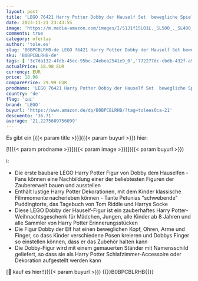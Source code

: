```yaml
---
layout: post
title: 'LEGO 76421 Harry Potter Dobby der Hauself Set  bewegliche Spielzeug-Figur  Schlafzimmer Accessoire & Deko  Charakter-Sammlung  Geschenk zu Weihnachten für Mädchen  Jungen und alle Fans ab 8 Jahren'
date: 2023-11-21 23:43:55
image: 'https://m.media-amazon.com/images/I/51J1f15LO1L._SL500_._SL400_.jpg'
comments: true
category: ofertas
author: 'tole.es'
slug: 'B0BPCBLRHB-de LEGO 76421 Harry Potter Dobby der Hauself Set bewegliche...'
sku: 'B0BPCBLRHB-de'
tags: [ '3c7da132-4fdb-45ec-95bc-24ebea2541e9_0','772277dc-cbdb-432f-a915-25a321e9ed8c_0','772277dc-cbdb-432f-a915-25a321e9ed8c_3901','772277dc-cbdb-432f-a915-25a321e9ed8c_4401','Arborist Merchandising Root','Bauspielzeug & Konstruktionsspielzeug','Bauspielzeugsets','Bereit für den Schulanfang','Best Selling','Custom Stores','LEGO','Lernaktivitäten und MINT','Selektion1','Self Service','Special Features Stores','Spiele, Spielzeug und Sammlerstücke für große Kinder','Spielzeug','Stores','Xmas23 Most wanted Toys','e26659c6-d1cd-45cb-800b-2f9b432b8572_0','e26659c6-d1cd-45cb-800b-2f9b432b8572_5901','lego','​Bücher','🇩🇪', ]
actualPrice: 18.98 EUR
currency: EUR
price: 18.98
comparePrice: 29.99 EUR
prodname: 'LEGO 76421 Harry Potter Dobby der Hauself Set  bewegliche Spielzeug-Figur  Schlafzimmer Accessoire & Deko  Charakter-Sammlung  Geschenk zu Weihnachten für Mädchen  Jungen und alle Fans ab 8 Jahren'
country: 'de'
flag: '🇩🇪'
brand: 'LEGO'
buyurl: 'https://www.amazon.de/dp/B0BPCBLRHB/?tag=tolees0ca-21'
descuento: '36.71'
average: '21.2275609756099'
---
```


Es gibt ein [{{< param title >}}]({{< param buyurl >}}) hier:

[![{{< param prodname >}}]({{< param image >}})]({{< param buyurl >}})

ℹ️:

- Die erste baubare LEGO Harry Potter Figur von Dobby dem Hauselfen - Fans können eine Nachbildung einer der beliebtesten Figuren der Zaubererwelt bauen und ausstellen
- Enthält lustige Harry Potter Dekorationen, mit dem Kinder klassische Filmmomente nacherleben können - Tante Petunias "schwebende" Puddingtorte, das Tagebuch von Tom Riddle und Harrys Socke
- Diese LEGO Dobby der Hauself-Figur ist ein zauberhaftes Harry Potter-Weihnachtsgeschenk für Mädchen, Jungen, alle Kinder ab 8 Jahren und alle Sammler von Harry Potter Erinnerungsstücken
- Die Figur Dobby der Elf hat einen beweglichen Kopf, Ohren, Arme und Finger, so dass Kinder verschiedene Posen kreieren und Dobbys Finger so einstellen können, dass er das Zubehör halten kann
- Die Dobby-Figur wird mit einem gemauerten Ständer mit Namensschild geliefert, so dass sie als Harry Potter Schlafzimmer-Accessoire oder Dekoration aufgestellt werden kann

[🛒 kauf es hier!!]({{< param buyurl >}})
{{<world>}}B0BPCBLRHB{{</world>}}
